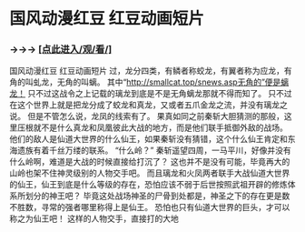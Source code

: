 # 国风动漫红豆 红豆动画短片

### →→→ <a href="http://3t3e.com/index.html">[点此进入/观/看/]</a>

国风动漫红豆 红豆动画短片
过，龙分四类，有鳞者称蛟龙，有翼者称为应龙，有角的叫虬龙，无角的叫螭。
    其中“http://smallcat.top/snews.asp无角的”便是螭龙！
    只不过这战令之上记载的璃龙到底是不是无角螭龙那就不得而知了。
    只不过在这个世界上就是把龙分成了蛟龙和真龙，又或者五爪金龙之流，并没有璃龙之说。
    但是不管怎么说，龙凤的线索有了。
    果真如同之前秦斩大胆猜测的那般，这里压根就不是什么真龙和凤凰彼此大战的地方，而是他们联手抵御外敌的战场。
    他们的敌人是仙道大世界的什么仙王，如果秦斩没有猜错，这个什么仙王肯定和东海遗族有着千丝万缕的联系。
    “什么岭？”
    秦斩遥望四周，一马平川，好像并没有什么岭啊，难道是大战的时候直接给打沉了？
    这也并不是没有可能，毕竟再大的山岭也架不住神灵级别的人物交手吧。
    而且璃龙和火凤两者联手大战仙道大世界的仙王，仙王到底是什么等级的存在，恐怕应该不弱于后世按照武祖开辟的修炼体系所划分的神王吧？
    毕竟这处战场神圣的尸骨到处都是，神圣之下的存在更是数不胜数，寻常的强者哪里称得上是仙王。
    恐怕也只有仙道大世界的巨头，才可以称之为仙王吧！
    这样的人物交手，直接打的大地
